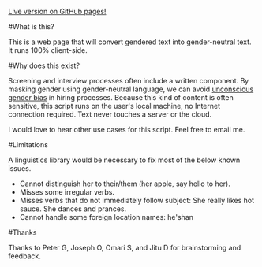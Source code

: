 [Live version on GitHub pages!](https://jewang.github.io/gender-neutral-text-converter/)

#What is this? 

This is a web page that will convert gendered text into gender-neutral text. It
runs 100% client-side. 

#Why does this exist?

Screening and interview processes often include a written component. By masking
gender using gender-neutral language, we can avoid [unconscious gender
bias](https://diversity.ucsf.edu/resources/unconscious-bias) in hiring
processes. Because this kind of content is often sensitive, this script runs
on the user's local machine, no Internet connection required. Text never touches a server or the cloud.

I would love to hear other use cases for this script. Feel free to email me.

#Limitations

A linguistics library would be necessary to fix most of the below known issues.

* Cannot distinguish her to their/them (her apple, say hello to her).
* Misses some irregular verbs.
* Misses verbs that do not immediately follow subject: She really likes hot sauce. She dances and prances.
* Cannot handle some foreign location names: he'shan

#Thanks

Thanks to Peter G, Joseph O, Omari S, and Jitu D for brainstorming and feedback.
